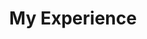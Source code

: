 ---
title: My Experience
description: "I''m not a programmer, I just type a lot?"
lastupdate: 2017-12-12
type: resume
url: resume
---